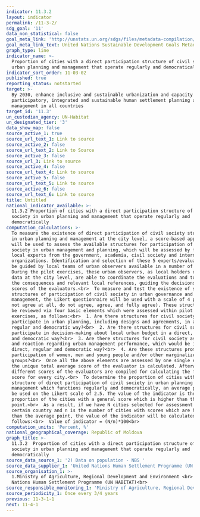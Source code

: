```yaml
---
indicator: 11.3.2
layout: indicator
permalink: /11-3-2/
sdg_goal: '11'
data_non_statistical: false
goal_meta_link: 'http://unstats.un.org/sdgs/files/metadata-compilation/Metadata-Goal-11.pdf'
goal_meta_link_text: United Nations Sustainable Development Goals Metadata (pdf 2066kB)
graph_type: line
indicator_name: >-
  Proportion of cities with a direct participation structure of civil society in
  urban planning and management that operate regularly and democratically
indicator_sort_order: 11-03-02
published: true
reporting_status: notstarted
target: >-
  By 2030, enhance inclusive and sustainable urbanization and capacity for
  participatory, integrated and sustainable human settlement planning and
  management in all countries
target_id: '11.3'
un_custodian_agency: UN-Habitat
un_designated_tier: '3'
data_show_map: false
source_active_1: true
source_url_text_1: Link to source
source_active_2: false
source_url_text_2: Link to Source
source_active_3: false
source_url_3: Link to source
source_active_4: false
source_url_text_4: Link to source
source_active_5: false
source_url_text_5: Link to source
source_active_6: false
source_url_text_6: Link to source
title: Untitled
national_indicator_available: >-
  11.3.2 Proportion of cities with a direct participation structure of civil
  society in urban planning and management that operate regularly and
  democratically
computation_calculations: >-
  To measure the existence of direct participation of civil society structures
  in urban planning and management at the city level, a score-based approach
  will be used to assess the available structures for participation of civil
  society in urban management and planning, which will be assessed by five (5)
  local experts from the government, academia, civil society and international
  organizations. Identification and selection of these 5 experts/evaluators will
  be guided by local teams of urban observers available in a number of cities.
  During the pilot exercises, these urban observers, as local holders of urban
  data at the city level, are able to coordinate the evaluations and to verify
  the consequences and relevant local references, guiding the decisions and the
  scores of the evaluators.<br>  To measure and test the existence of some
  structures of participation of civil society in urban governance and
  management, the Likert questionnaire will be used with a scale of 4 points (do
  not agree at all, do not agree, agree, and fully agree). These structures will
  be reviewed via four basic elements which were assessed within pilot
  exercises, as follows:<br>  1. Are there structures for civil society to
  participate in urban planning, including designs and agreements, in a direct,
  regular and democratic way?<br>  2. Are there structures for civil society to
  participate in decision-making about local urban budget in a direct, regular
  and democratic way?<br>  3. Are there structures for civil society assessment
  and reaction regarding urban management performance, which would be in a
  direct, regular and democratic way?<br>  4. Are these structures promoting
  participation of women, men and young people and/or other marginalized
  groups?<br>  Once all the above elements are assessed by one single evaluator,
  the unique total average score of the evaluator is calculated. Afterwards the
  different scores of the evaluators are compiled for calculating the final
  score for every city.<br>  To determine the proportion of cities with a
  structure of direct participation of civil society in urban planning and
  management which functions regularly and democratically, an average point will
  be used on the Likert scale of 2.5. The value of the indicator is the
  proportion of the cities with a general score which is higher than the average
  point.<br>  As a result, if we have N cities selected for assessment in a
  certain country and n is the number of cities with scores which are higher
  than the average point, the value of the indicator will be calculated as
  follows:<br>  Value of indicator = (N/n)*100<br>
computation_units: 'Percent, %'
national_geographical_coverage: Republic of Moldova
graph_title: >-
  11.3.2  Proportion of cities with a direct participation structure of civil
  society in urban planning and management that operate regularly and
  democratically 
source_data_source_1: '2) Data on population - NBS '
source_data_supplier_1: 'United Nations Human Settlement Programme (UN HABITAT)<br> '
source_organisation_1: >-
  1.Ministry of Agriculture, Regional Development and Environment <br>  2.United
  Nations Human Settlement Programme (UN HABITAT)<br> 
source_responsible_monitoring_1: 'Ministry of Agriculture, Regional Development and Environment'
source_periodicity_1: Once every 3/4 years
previous: 11-3-1-1
next: 11-4-1
---
```

